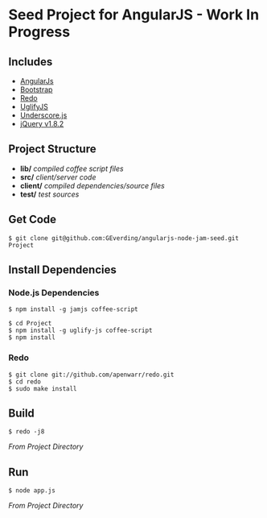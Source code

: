 # Seed Project for AngularJS - Work In Progress

## Includes
- [AngularJs](http://angularjs.org)
- [Bootstrap](http://twitter.github.com/bootstrap)
- [Redo](http://github.com/apenwarr/redo)
- [UglifyJS](http://github.com/mishoo/UglifyJS)
- [Underscore.js](http://undersorejs.org)
- [jQuery v1.8.2](http://jquery.com)

## Project Structure
* **lib/** *compiled coffee script files*
* **src/** *client/server code*
* **client/** *compiled dependencies/source files*
* **test/** *test sources*

  

## Get Code

```
$ git clone git@github.com:GEverding/angularjs-node-jam-seed.git Project
```
## Install Dependencies

### Node.js Dependencies
```
$ npm install -g jamjs coffee-script
```
```
$ cd Project
$ npm install -g uglify-js coffee-script
$ npm install
```
### Redo
```
$ git clone git://github.com/apenwarr/redo.git
$ cd redo
$ sudo make install
```

## Build

```
$ redo -j8
```
*From Project Directory*

## Run

```
$ node app.js
```
*From Project Directory*

